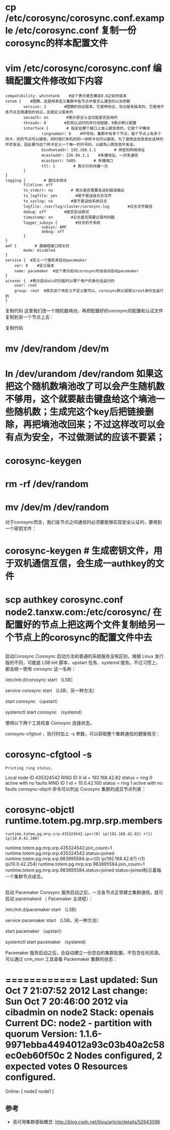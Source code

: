 

# cp /etc/corosync/corosync.conf.example /etc/corosync.conf  复制一份corosync的样本配置文件
# vim /etc/corosync/corosync.conf   编辑配置文件修改如下内容

```
compatibility: whitetank    #这个表示是否兼容0.8之前的版本
totem {    #图腾，这是用来定义集群中各节点中是怎么通信的以及参数
        version: 2        #图腾的协议版本，它是种协议，协议是有版本的，它是用于各节点互相通信的协议，这是定义版本的
        secauth: on        #表示安全认证功能是否启用的
        threads: 0        #实现认证时的并行线程数，0表示默认配置
        interface {        # 指定在哪个接口上发心跳信息的，它是个子模块
                ringnumber: 0    #环号码，集群中有多个节点，每个节点上有多个网卡，别的节点可以接收，同时我们本机的别一块网卡也可以接收，为了避免这些信息在这样的环状发送，因此要为这个网卡定义一个唯一的环号码，以避免心跳信息环发送。
                bindnetaddr: 192.168.1.1        # 绑定的网络地址
                mcastaddr: 226.94.1.1    #多播地址，一对多通信
                mcastport: 5405        # 多播端口
                ttl: 1        # 表示只向外播一次
        }
}
logging {        # 跟日志相关
        fileline: off
        to_stderr: no        # 表示是否需要发送到错误输出
        to_logfile: yes        #是不是送给日志文件
        to_syslog: no        #是不是送给系统日志
        logfile: /var/log/cluster/corosync.log        #日志文件路径
        debug: off        #是否启动调试
        timestamp: on        #日志是否需要记录时间戳
        logger_subsys {        #日志的子系统
                subsys: AMF
                debug: off
        }
}
amf {        # 跟编程接口相关的
        mode: disabled
}
service {  #定义一个服务来启动pacemaker
    ver: 0    #定义版本
    name: pacemaker  #这个表示启动corosync时会自动启动pacemaker
}
aisexec {  #表示启动ais的功能时以哪个用户的身份去运行的
    user: root
    group: root  #其实这个块定义不定义都可以，corosync默认就是以root身份去运行的
}
```


复制代码
这里我们改一个随机数墒池，再把配置好的corosync的配置和认证文件复制到另一个节点上去：    

复制代码
# mv /dev/random /dev/m
# ln /dev/urandom /dev/random  如果这把这个随机数墒池改了可以会产生随机数不够用，这个就要敲击键盘给这个墒池一些随机数；生成完这个key后把链接删除，再把墒池改回来；不过这样改可以会有点为安全，不过做测试的应该不要紧；
# corosync-keygen
# rm -rf /dev/random
# mv /dev/m /dev/random
对于corosync而言，我们各节点之间通信时必须要能够实现安全认证的，要用到一个密钥文件：
# corosync-keygen    # 生成密钥文件，用于双机通信互信，会生成一authkey的文件
# scp authkey corosync.conf node2.tanxw.com:/etc/corosync/   在配置好的节点上把这两个文件复制给另一个节点上的corosync的配置文件中去

##
启动Corosync
Corosync 启动方法和普通的系统服务没有区别，根据 Linux 发行版的不同，可能是 LSB init 脚本、upstart 任务、systemd 服务。不过习惯上，都会统一使用 corosync 这一名称：

/etc/init.d/corosync start （LSB）

service corosync start （LSB，另一种方法）

start corosync （upstart）

systemctl start corosync （systemd）

使用以下两个工具检查 Corosync 连接状态。

corosync-cfgtool ，执行时加上 -s 参数，可以获取整个集群通信的健康情况：

# corosync-cfgtool -s
    Printing ring status.
Local node ID 435324542
RING ID 0
        id      = 192.168.42.82
        status  = ring 0 active with no faults
RING ID 1
        id      = 10.0.42.100
        status  = ring 1 active with no faults
corosync-objctl 命令可以列出 Corosync 集群的成员节点列表：

# corosync-objctl runtime.totem.pg.mrp.srp.members
    runtime.totem.pg.mrp.srp.435324542.ip=r(0) ip(192.168.42.82) r(1) ip(10.0.42.100)
runtime.totem.pg.mrp.srp.435324542.join_count=1
runtime.totem.pg.mrp.srp.435324542.status=joined
runtime.totem.pg.mrp.srp.983895584.ip=r(0) ip(192.168.42.87) r(1) ip(10.0.42.254)
runtime.totem.pg.mrp.srp.983895584.join_count=1
runtime.totem.pg.mrp.srp.983895584.status=joined
status=joined标示着每一个集群节点成员。

## 

启动 Pacemaker
Corosync 服务启动之后，一旦各节点正常建立集群通信，就可启动 pacemakerd （ Pacemaker 主进程）：

/etc/init.d/pacemaker start （LSB）

service pacemaker start （LSB，另一种方法）

start pacemaker （upstart）

systemctl start pacemaker （systemd）

Pacemaker 服务启动之后，会自动建立一份空白的集群配置，不包含任何资源。可以通过 crm_mon 工具查看 Packemaker 集群的状态：

============
Last updated: Sun Oct  7 21:07:52 2012
Last change: Sun Oct  7 20:46:00 2012 via cibadmin on node2
Stack: openais
Current DC: node2 - partition with quorum
Version: 1.1.6-9971ebba4494012a93c03b40a2c58ec0eb60f50c
2 Nodes configured, 2 expected votes
0 Resources configured.
============

Online: [ node2 node1 ]



## 参考

* 高可用集群基础概念: http://blog.csdn.net/tjiyu/article/details/52643096
